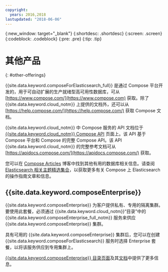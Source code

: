 ```yaml
---
copyright:
  years: 2016,2018
lastupdated: "2018-06-06"
---
```


{:new_window: target="_blank"}
{:shortdesc: .shortdesc}
{:screen: .screen}
{:codeblock: .codeblock}
{:pre: .pre}
{:tip: .tip}

# 其他产品 
{: #other-offerings}

{{site.data.keyword.composeForElasticsearch_full}} 是通过 Compose 平台开发的，用于可自动扩展的生产就绪型高可用性数据库，可从 [https://www.compose.com/](https://www.compose.com) 获取。除了 {{site.data.keyword.cloud_notm}} 上提供的文档外，还可以从 [https://help.compose.com/](https://help.compose.com/) 获取 Compose 文档。

{{site.data.keyword.cloud_notm}} 中 Compose 服务的 API 文档位于 [{{site.data.keyword.cloud_notm}} Compose API](https://www.compose.com/articles/the-ibm-cloud-compose-api/) 页面上。该 API 基于 Compose 平台和 Compose 的完整 Compose API。该 API {{site.data.keyword.cloud_notm}} 的完整参考文档可从 [https://apidocs.compose.com/](https://apidocs.compose.com/) 获取。

您可以在 [Compose Articles](https://www.compose.com/articles/) 博客中找到其他有用的数据库相关信息。请查阅 [Elasticsearch 相关主题精选集合](https://www.compose.com/articles/curated-collection-elasticsearch/)，以获取更多有关 Compose 上 Elasticsearch 的操作指南文章和信息。

## {{site.data.keyword.composeEnterprise}}

{{site.data.keyword.composeEnterprise}} 为客户提供私有、专用的隔离集群。要使用此套餐，必须通过 {{site.data.keyword.cloud_notm}}“目录”中的 {{site.data.keyword.composeEnterprise_full_notm}} 服务来供应 {{site.data.keyword.composeEnterprise}} 集群。

具有可用的 {{site.data.keyword.composeEnterprise}} 集群后，您可以在创建 {{site.data.keyword.composeForElasticsearch}} 服务时选择 Enterprise 套餐，以将该服务供应到专用集群上。

[{{site.data.keyword.composeEnterprise}} 目录页面](https://console.{DomainName}/catalog/services/compose-enterprise)及其[文档](https://console.{DomainName}/docs/services/ComposeEnterprise/index.html#about-compose-enterprise)中提供了更多信息。
